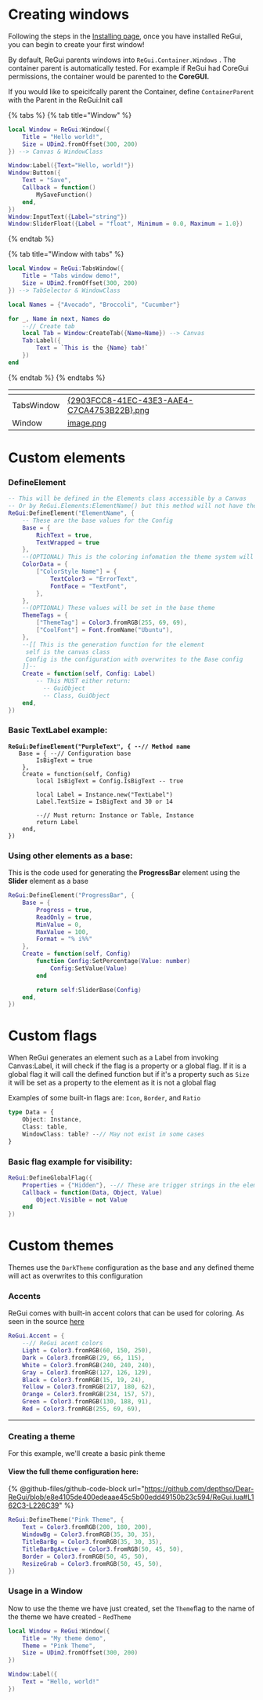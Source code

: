# Creating windows

Following the steps in the [Installing page](https://depso.gitbook.io/regui/getting-started/installing), once you have installed ReGui, you can begin to create your first window!

By default, ReGui parents windows into `ReGui.Container.Windows` . The container parent is automatically tested. For example if ReGui had CoreGui permissions, the container would be parented to the **CoreGUI.**&#x20;

If you would like to speicifcally parent the Container, define `ContainerParent` with the Parent in the ReGui:Init call

{% tabs %}
{% tab title="Window" %}

```lua
local Window = ReGui:Window({
	Title = "Hello world!",
	Size = UDim2.fromOffset(300, 200)
}) --> Canvas & WindowClass

Window:Label({Text="Hello, world!"})
Window:Button({
	Text = "Save",
	Callback = function()
		MySaveFunction()
	end,
})
Window:InputText({Label="string"})
Window:SliderFloat({Label = "float", Minimum = 0.0, Maximum = 1.0})
```

{% endtab %}

{% tab title="Window with tabs" %}

```lua
local Window = ReGui:TabsWindow({
	Title = "Tabs window demo!",
	Size = UDim2.fromOffset(300, 200)
}) --> TabSelector & WindowClass

local Names = {"Avocado", "Broccoli", "Cucumber"}

for _, Name in next, Names do
	--// Create tab
	local Tab = Window:CreateTab({Name=Name}) --> Canvas
	Tab:Label({
		Text = `This is the {Name} tab!`
	})
end
```

{% endtab %}
{% endtabs %}

<table data-view="cards"><thead><tr><th></th><th data-hidden data-card-cover data-type="files"></th></tr></thead><tbody><tr><td>TabsWindow</td><td><a href="https://1061433021-files.gitbook.io/~/files/v0/b/gitbook-x-prod.appspot.com/o/spaces%2FbNfMkmxWyR6N5SCXKR8U%2Fuploads%2Ft0uw6jVugaHkCDhAfRr0%2F%7B2903FCC8-41EC-43E3-AAE4-C7CA4753B22B%7D.png?alt=media&#x26;token=f07fe4e8-352f-4b92-9ec4-11020191b0df">{2903FCC8-41EC-43E3-AAE4-C7CA4753B22B}.png</a></td></tr><tr><td>Window</td><td><a href="https://1061433021-files.gitbook.io/~/files/v0/b/gitbook-x-prod.appspot.com/o/spaces%2FbNfMkmxWyR6N5SCXKR8U%2Fuploads%2FbIFBUVnlmfVHQiTh2gUi%2Fimage.png?alt=media&#x26;token=c3db8bb1-8e1d-473c-9f44-f23fc5f60abc">image.png</a></td></tr></tbody></table>

# Custom elements

### DefineElement

```lua
-- This will be defined in the Elements class accessible by a Canvas
-- Or by ReGui.Elements:ElementName() but this method will not have theming
ReGui:DefineElement("ElementName", {
	-- These are the base values for the Config
	Base = {
		RichText = true,
		TextWrapped = true
	},
	--(OPTIONAL) This is the coloring infomation the theme system will use
	ColorData = {
		["ColorStyle Name"] = {
			TextColor3 = "ErrorText",
			FontFace = "TextFont",
		},
	},
	--(OPTIONAL) These values will be set in the base theme
	ThemeTags = {
		["ThemeTag"] = Color3.fromRGB(255, 69, 69),
		["CoolFont"] = Font.fromName("Ubuntu"),
	},
	--[[ This is the generation function for the element
	 self is the canvas class
	 Config is the configuration with overwrites to the Base config
	]]--
	Create = function(self, Config: Label)
		-- This MUST either return:
		  -- GuiObject
		  -- Class, GuiObject
	end,
})
```

### Basic TextLabel example:

<pre class="language-lua"><code class="lang-lua"><strong>ReGui:DefineElement("PurpleText", { --// Method name
</strong>	Base = { --// Configuration base
		IsBigText = true
	},
	Create = function(self, Config)
		local IsBigText = Config.IsBigText -- true
		
		local Label = Instance.new("TextLabel")
		Label.TextSize = IsBigText and 30 or 14

		--// Must return: Instance or Table, Instance
		return Label
	end,
})
</code></pre>

### Using other elements as a base:

This is the code used for generating the **ProgressBar** element using the **Slider** element as a base

```lua
ReGui:DefineElement("ProgressBar", {
	Base = {
		Progress = true,
		ReadOnly = true,
		MinValue = 0,
		MaxValue = 100,
		Format = "% i%%"
	},
	Create = function(self, Config)
		function Config:SetPercentage(Value: number)
			Config:SetValue(Value)
		end

		return self:SliderBase(Config)
	end,
})
```

# Custom flags

When ReGui generates an element such as a Label from invoking Canvas:Label, it will check if the flag is a property or a global flag. If it is a global flag it will call the defined function but if it's a property such as `Size` it will be set as a property to the element as it is not a global flag

Examples of some built-in flags are: `Icon`, `Border`, and `Ratio`

```typescript
type Data = {
	Object: Instance,
	Class: table,
	WindowClass: table? --// May not exist in some cases
}
```

### Basic flag example for visibility:

```lua
ReGui:DefineGlobalFlag({
	Properties = {"Hidden"}, --// These are trigger strings in the element flags
	Callback = function(Data, Object, Value)
		Object.Visible = not Value
	end
})
```

# Custom themes

Themes use the `DarkTheme` configuration as the base and any defined theme will act as overwrites to this configuration

### Accents

ReGui comes with built-in accent colors that can be used for coloring. As seen in the source [here](https://github.com/depthso/Dear-ReGui/blob/1a0fb5a32aaf991c9061f8f12b980e3eb30a3c9a/ReGui.lua#L43)

```lua
ReGui.Accent = {
	--// ReGui acent colors
	Light = Color3.fromRGB(60, 150, 250),
	Dark = Color3.fromRGB(29, 66, 115),
	White = Color3.fromRGB(240, 240, 240),
	Gray = Color3.fromRGB(127, 126, 129),
	Black = Color3.fromRGB(15, 19, 24),
	Yellow = Color3.fromRGB(217, 180, 62),
	Orange = Color3.fromRGB(234, 157, 57),
	Green = Color3.fromRGB(130, 188, 91),
	Red = Color3.fromRGB(255, 69, 69),
```

***

### Creating a theme

For this example, we'll create a basic pink theme

#### View the full theme configuration here:

{% @github-files/github-code-block url="<https://github.com/depthso/Dear-ReGui/blob/e8e4105de400edeaae45c5b00edd49150b23c594/ReGui.lua#L162C3-L226C39>" %}

```lua
ReGui:DefineTheme("Pink Theme", {
	Text = Color3.fromRGB(200, 180, 200),
	WindowBg = Color3.fromRGB(35, 30, 35),
	TitleBarBg = Color3.fromRGB(35, 30, 35),
	TitleBarBgActive = Color3.fromRGB(50, 45, 50),
	Border = Color3.fromRGB(50, 45, 50),
	ResizeGrab = Color3.fromRGB(50, 45, 50),
})
```

### Usage in a Window

Now to use the theme we have just created, set the `Theme`flag to the name of the theme we have created - `RedTheme`

```lua
local Window = ReGui:Window({
	Title = "My theme demo",
	Theme = "Pink Theme",
	Size = UDim2.fromOffset(300, 200)
})

Window:Label({
	Text = "Hello, world!"
})
```

